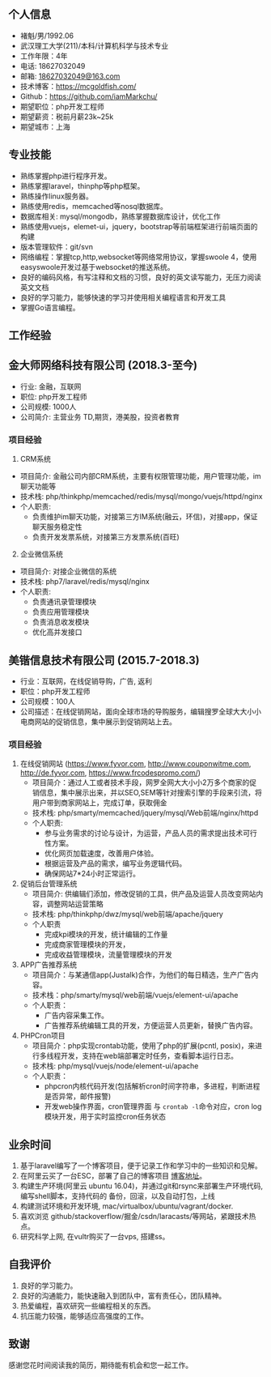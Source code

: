 ## 个人信息

- 褚魁/男/1992.06
- 武汉理工大学(211)/本科/计算机科学与技术专业
- 工作年限：4年
- 电话: 18627032049
- 邮箱: 18627032049@163.com
- 技术博客：https://mcgoldfish.com/
- Github：https://github.com/iamMarkchu/
- 期望职位：php开发工程师
- 期望薪资：税前月薪23k~25k
- 期望城市：上海

## 专业技能

- 熟练掌握php进行程序开发。
- 熟练掌握laravel，thinphp等php框架。
- 熟练操作linux服务器。
- 熟练使用redis，memcached等nosql数据库。
- 数据库相关: mysql/mongodb，熟练掌握数据库设计，优化工作
- 熟练使用vuejs，elemet-ui，jquery，bootstrap等前端框架进行前端页面的构建
- 版本管理软件：git/svn
- 网络编程：掌握tcp,http,websocket等网络常用协议，掌握swoole 4，使用easyswoole开发过基于websocket的推送系统。
- 良好的编码风格，有写注释和文档的习惯，良好的英文读写能力，无压力阅读英文文档
- 良好的学习能力，能够快速的学习并使用相关编程语言和开发工具
- 掌握Go语言编程。

## 工作经验

## 金大师网络科技有限公司 (2018.3-至今)
* 行业: 金融，互联网
* 职位: php开发工程师
* 公司规模: 1000人
* 公司简介: 主营业务 TD,期货，港美股，投资者教育

### 项目经验

1. CRM系统
  - 项目简介: 金融公司内部CRM系统，主要有权限管理功能，用户管理功能，im聊天功能等
  - 技术栈: php/thinkphp/memcached/redis/mysql/mongo/vuejs/httpd/nginx
  - 个人职责:
    * 负责维护im聊天功能，对接第三方IM系统(融云，环信)，对接app，保证聊天服务稳定性
    * 负责开发发票系统，对接第三方发票系统(百旺)

2. 企业微信系统
  - 项目简介: 对接企业微信的系统
  - 技术栈: php7/laravel/redis/mysql/nginx
  - 个人职责:
    * 负责通讯录管理模块
    * 负责应用管理模块
    * 负责消息收发模块
    * 优化高并发接口

## 美锴信息技术有限公司 (2015.7-2018.3)

* 行业：互联网，在线促销导购，广告, 返利
* 职位：php开发工程师
* 公司规模：100人
* 公司描述：在线促销网站，面向全球市场的导购服务，编辑搜罗全球大大小小电商网站的促销信息，集中展示到促销网站上去。

### 项目经验

1. 在线促销网站 (https://www.fyvor.com, http://www.couponwitme.com, http://de.fyvor.com, https://www.frcodespromo.com/)
   - 项目简介：通过人工或者技术手段，网罗全网大大小小2万多个商家的促销信息，集中展示出来，并以SEO,SEM等针对搜索引擎的手段来引流，将用户带到商家网站上，完成订单，获取佣金
   - 技术栈: php/smarty/memcached/jquery/mysql/Web前端/nginx/httpd
   - 个人职责:
     * 参与业务需求的讨论与设计，为运营，产品人员的需求提出技术可行性方案。
     * 优化网页加载速度，改善用户体验。
     * 根据运营及产品的需求，编写业务逻辑代码。
     * 确保网站7*24小时正常运行。
2. 促销后台管理系统
   - 项目简介: 供编辑们添加，修改促销的工具，供产品及运营人员改变网站内容，调整网站运营策略
   - 技术栈: php/thinkphp/dwz/mysql/web前端/apache/jquery
   - 个人职责
     * 完成kpi模块的开发，统计编辑的工作量
     * 完成商家管理模块的开发，
     * 完成收益管理模块，流量管理模块的开发
3. APP广告推荐系统
   - 项目简介：与某通信app(Justalk)合作，为他们的每日精选，生产广告内容。
   - 技术栈：php/smarty/mysql/web前端/vuejs/element-ui/apache
   - 个人职责：
     * 广告内容采集工作。
     * 广告推荐系统编辑工具的开发，方便运营人员更新，替换广告内容。
4. PHPCron项目
   - 项目简介：php实现crontab功能，使用了php的扩展(pcntl, posix)，来进行多线程开发，支持在web端部署定时任务，查看脚本运行日志。
   - 技术栈: php/mysql/vuejs/node/element-ui/apache
   - 个人职责：
     * phpcron内核代码开发(包括解析cron时间字符串，多进程，判断进程是否异常，邮件报警)
     * 开发web操作界面，cron管理界面 与 `crontab -l`命令对应，cron log模块开发，用于实时监控cron任务状态

## 业余时间

1. 基于laravel编写了一个博客项目，便于记录工作和学习中的一些知识和见解。
2. 在阿里云买了一台ESC，部署了自己的博客项目 [博客地址](https://mcgoldfish.com/)。
3. 构建生产环境(阿里云 ubuntu 16.04)，并通过git和rsync来部署生产环境代码, 编写shell脚本，支持代码的 备份，回滚，以及自动打包，上线
4. 构建测试环境和开发环境, mac/virtualbox/ubuntu/vagrant/docker.
5. 喜欢浏览 github/stackoverflow/掘金/csdn/laracasts/等网站，紧跟技术热点。
6. 研究科学上网, 在vultr购买了一台vps, 搭建ss。

## 自我评价
1. 良好的学习能力。
2. 良好的沟通能力，能快速融入到团队中，富有责任心，团队精神。
3. 热爱编程，喜欢研究一些编程相关的东西。
4. 抗压能力较强，能够适应高强度的工作。

## 致谢

感谢您花时间阅读我的简历，期待能有机会和您一起工作。
